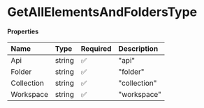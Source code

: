 # GetAllElementsAndFoldersType

**Properties**

| Name       | Type   | Required | Description  |
| :--------- | :----- | :------- | :----------- |
| Api        | string | ✅       | "api"        |
| Folder     | string | ✅       | "folder"     |
| Collection | string | ✅       | "collection" |
| Workspace  | string | ✅       | "workspace"  |

<!-- This file was generated by liblab | https://liblab.com/ -->
